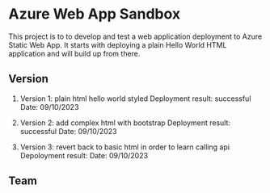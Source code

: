 # Azure Web App Sandbox

This project is to to develop and test a web application deployment to Azure Static Web App. It starts with deploying a plain Hello World HTML application and will build up from there.

## Version

1. Version 1: plain html hello world styled
   Deployment result: successful
   Date: 09/10/2023

2. Version 2: add complex html with bootstrap
   Deployment result: successful
   Date: 09/10/2023

3. Version 3: revert back to basic html in order to learn calling api
   Depoloyment result:
   Date: 09/10/2023

## Team
